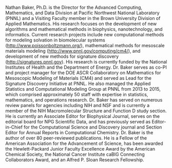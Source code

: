 Nathan Baker, Ph.D. is the Director for the Advanced Computing, Mathematics, and Data Division at Pacific Northwest National Laboratory (PNNL) and a Visiting Faculty member in the Brown University Division of Applied Mathematics. His research focuses on the development of new algorithms and mathematical methods in biophysics, nanotechnology, and informatics. Current research projects include new computational methods for modeling solvation in biomolecular systems (<http://www.poissonboltzmann.org/>), mathematical methods for mesoscale materials modeling (<http://www.pnnl.gov/computing/cm4/>), and development of new methods for signature discovery (<http://signatures.pnnl.gov>). His research is currently funded by the National Institutes of Health and the Department of Energy. Dr. Baker serves as co-PI and project manager for the DOE ASCR Collaboratory on Mathematics for Mesoscopic Modeling of Materials (CM4) and served as Lead for the Signature Discovery Initiative at PNNL. He also managed the Applied Statistics and Computational Modeling Group at PNNL from 2013 to 2015, which comprised approximately 50 staff with expertise in statistics, mathematics, and operations research. Dr. Baker has served on numerous review panels for agencies including NIH and NSF and is currently a member of the NIH Macromolecular Structure and Function D study section. He is currently an Associate Editor for Biophysical Journal, serves on the editorial board for NPG Scientific Data, and has previously served as Editor-in-Chief for the Computational Science and Discovery journal and Section Editor for Annual Reports in Computational Chemistry. Dr. Baker is the author of over 80 peer-reviewed publications. He is a Fellow of the American Association for the Advancement of Science, has been awarded the Hewlett-Packard Junior Faculty Excellence Award by the American Chemical Society, the National Cancer Institute caBIG Connecting Collaborators Award, and an Alfred P. Sloan Research Fellowship.